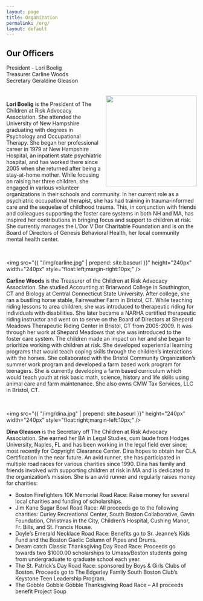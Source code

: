 ```yaml
---
layout: page
title: Organization
permalink: /org/
layout: default
---
```


<div>
<h2>Our Officers</h2>
<p>President - Lori Boelig<br>
Treasurer	Carline Woods<br>
Secretary	Geraldine Gleason</p>
<br>
<img src="{{ "/img/lori.jpg" | prepend: site.baseurl }}" height="240px" width="240px" style="float:right;margin-left:10px;" />
<p><b>Lori Boelig</b> is the President of The Children at Risk Advocacy Association. She attended the University of New Hampshire graduating with degrees in Psychology and Occupational Therapy. She began her professional career in 1979 at New Hampshire Hospital, an inpatient state psychiatric hospital, and has worked there since 2005 when she returned after being a stay-at-home mother. While focusing on raising her three children, she engaged in various volunteer organizations in their schools and community. In her current role as a psychiatric occupational therapist, she has had training in trauma-informed care and the sequelae of childhood trauma. This, in conjunction with friends and colleagues supporting the foster care systems in both NH and MA, has inspired her contributions in bringing focus and support to children at risk. She currently manages the L’Dor V’Dor Charitable Foundation and is on the Board of Directors of Genesis Behavioral Health, her local community mental health center.</p><br>

<img src="{{ "/img/carline.jpg" | prepend: site.baseurl }}" height="240px" width="240px" style="float:left;margin-right:10px;" />
<p><b>Carline Woods</b> is the Treasurer of the Children at Risk Advocacy Association. She studied Accounting at Briarwood College in Southington, CT and Biology at Central Connecticut State University. After college, she ran a bustling horse stable, Fairweather Farm in Bristol, CT. While teaching riding lessons to area children, she was introduced to therapeutic riding for individuals with disabilities. She later became a NARHA certified therapeutic riding instructor and went on to serve on the Board of Directors at Shepard Meadows Therapeutic Riding Center in Bristol, CT from 2005-2009. It was through her work at Shepard Meadows that she was introduced to the foster care system. The children made an impact on her and she began to prioritize working with children at risk. She developed experiential learning programs that would teach coping skills through the children’s interactions with the horses. She collaborated with the Bristol Community Organization’s summer work program and developed a farm based work program for teenagers. She is currently developing a farm based curriculum which would teach youth at risk basic math, science, history and life skills using animal care and farm maintenance. She also owns CMW Tax Services, LLC in Bristol, CT.</p><br>

<img src="{{ "/img/dina.jpg" | prepend: site.baseurl }}" height="240px" width="240px" style="float:right;margin-left:10px;" />
<p><b>Dina Gleason</b> is the Secretary off The Children at Risk Advocacy Association.  She earned her BA in Legal Studies, cum laude from Hodges University, Naples, FL and has been working in the legal field ever since; most recently for Copyright Clearance Center.  Dina hopes to obtain her CLA Certification in the near future.  An avid runner, she has participated in multiple road races for various charities since 1990.  Dina has family and friends involved with supporting children at risk in MA and is dedicated to the organization’s mission. She is an avid runner and regularly raises money for charities:
<ul>
  <li>Boston Firefighters 10K Memorial Road Race:  Raise money for several local charities and funding of scholarships.</li>
  <li>Jim Kane Sugar Bowl Road Race:  All proceeds go to the following charities:  Curley Recreational Center, South Boston Collaborative, Gavin Foundation, Christmas in the City, Children’s Hospital, Cushing Manor, Fr. Bills, and St. Francis House.</li>
  <li>Doyle’s Emerald Necklace Road Race:  Benefits go to Sr. Jeanne’s Kids Fund and the Boston Gaelic Column of Pipes and Drums.</li>
  <li>Dream catch Classic Thanksgiving Day Road Race:  Proceeds go towards two $1000.00 scholarships to Umass/Boston students going from undergraduate to graduate school each year.</li>
  <li>The St. Patrick’s Day Road Race:  sponsored by Boys & Girls Clubs of Boston.  Proceeds go to The Edgerley Family South Boston Club’s Keystone Teen Leadership Program.</li>
  <li>The Gobble Gobble Gobble Thanksgiving Road Race – All proceeds benefit Project Soup</li>
</ul>
</p>
